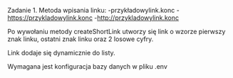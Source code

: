 Zadanie 1.
Metoda wpisania linku:
-przykładowylink.konc
-https://przykladowylink.konc
-http://przykladowylink.konc

Po wywołaniu metody createShortLink utworzy się link o wzorze pierwszy znak linku, ostatni znak linku oraz 2 losowe cyfry.

Link dodaje się dynamicznie do listy.

Wymagana jest konfiguracja bazy danych w pliku .env


